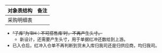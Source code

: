 
| 对象表结构 | 备注  |
| ----- | --- |
| 采购明细表 |     |
- ~~“子库”为’BH：不可搭售库‘时，不再产生头寸。~~
	- 新设计，还需要产生头寸，用于单据红冲还数给到上游。
- 已入仓后，红冲入仓单不再判断到货未入库归我司还是归供应商，均归我司。